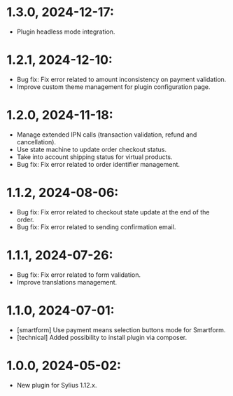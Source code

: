 # 1.3.0, 2024-12-17:
- Plugin headless mode integration.

# 1.2.1, 2024-12-10:
- Bug fix: Fix error related to amount inconsistency on payment validation.
- Improve custom theme management for plugin configuration page.

# 1.2.0, 2024-11-18:
- Manage extended IPN calls (transaction validation, refund and cancellation).
- Use state machine to update order checkout status.
- Take into account shipping status for virtual products.
- Bug fix: Fix error related to order identifier management.

# 1.1.2, 2024-08-06:
- Bug fix: Fix error related to checkout state update at the end of the order.
- Bug fix: Fix error related to sending confirmation email.

# 1.1.1, 2024-07-26:
- Bug fix: Fix error related to form validation.
- Improve translations management.

# 1.1.0, 2024-07-01:
- [smartform] Use payment means selection buttons mode for Smartform.
- [technical] Added possibility to install plugin via composer.

# 1.0.0, 2024-05-02:
- New plugin for Sylius 1.12.x.